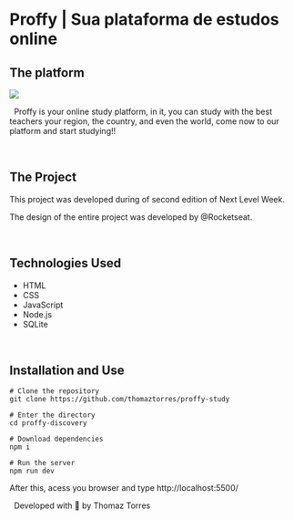 # Proffy | Sua plataforma de estudos online

## The platform

 ![](https://camo.githubusercontent.com/7abb94af57b5b47e4bef03dd6e5ff859263b023c/68747470733a2f2f696b2e696d6167656b69742e696f2f6361706974616f2f50726f6666792f66696e616c5f313539363738313933375f75726741556f50432d2e6a7067)

&nbsp;
Proffy is your online study platform, in it, you can study
with the best teachers your region, the country,
and even the world, come now to our platform and start studying!!

&nbsp;
## The Project

This project was developed during of second edition of Next Level Week.

The design of the entire project was developed by @Rocketseat.

&nbsp;
## Technologies Used

- HTML
- CSS
- JavaScript
- Node.js
- SQLite

&nbsp;
## Installation and Use
```
# Clone the repository
git clone https://github.com/thomaztorres/proffy-study

# Enter the directory
cd proffy-discovery

# Download dependencies
npm i

# Run the server
npm run dev
```
After this, acess you browser and type http://localhost:5500/

&nbsp;
Developed with 💙 by Thomaz Torres


